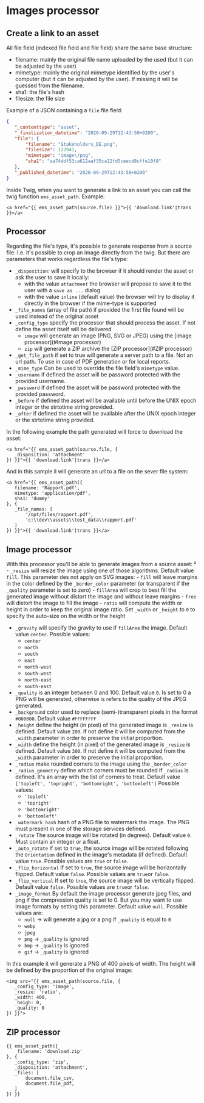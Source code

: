 # Images processor

## Create a link to an asset

All file field (indexed file field and file field) share the same base structure:

 - filename: mainly the original file name uploaded by the used (but it can be adjusted by the user)
 - mimetype: mainly the original mimetype identified by the user's computer (but it can be adjusted by the user). If missing it will be guessed from the filename.
 - sha1: the file's hash
 - filesize: the file size
 
 Example of a JSON containing a `file` file field:
 ```json
{
    "_contenttype": "asset",
    "_finalization_datetime": "2020-09-29T12:43:50+0200",
    "file": {
        "filename": "Stakeholders_DE.png",
        "filesize": 122941,
        "mimetype": "image\/png",
        "sha1": "aa74ddf53ca612aaf35ca12fd5ceecd8cffe10f8"
    },
    "_published_datetime": "2020-09-29T12:43:50+0200"
}
```

Inside Twig, when you want to generate a link to an asset you can call the twig function `ems_asset_path`. Example:

```twig
<a href="{{ ems_asset_path(source.file) }}">{{ 'download.link'|trans }}</a>
```

## Processor
Regarding the file's type, it's possible to generate response from a source file. I.e. it's possible to crop an image directly from the twig. But there are parameters that works regardless the file's type:
 - `_disposition`: will specify to the browser if it should render the asset or ask the user to save it locally:
    - with the value `attachment` the browser will propose to save it to the user with a `save as ...` dialog
    - with the value `inline` (default value) the browser will try to display it directly in the browser if the mime-type is supported
 - `_file_names` (array of file path) if provided the first file found will be used instead of the original asset 
 - `_config_type` specify the processor that should process the asset. If not define the asset itself will be delivered
    - `image` will generate an image (PNG, SVG or JPEG) using the [image processor](#Image processor)
    - `zip` will generate a ZIP archive the [ZIP processor](#ZIP processor)
 - `_get_file_path` if set to true will generate a server path to a file. Not an url path. To use in case of PDF generation or for local reports.
 - `_mime_type` Can be used to override the file field's `mimetype` value.
 - `_username` if defined the asset will be password protected with the provided username.
 - `_password` if defined the asset will be password protected with the provided password.
 - `_before` if defined the asset will be available until before the UNIX epoch integer or the strtotime string provided.
 - `_after` if defined the asset will be available after the UNIX epoch integer or the strtotime string provided.
 
In the following example the path generated will force to download the asset:
```twig
<a href="{{ ems_asset_path(source.file, {
   _disposition: 'attachment' 
}) }}">{{ 'download.link'|trans }}</a>
```

And in this sample il will generate an url to a file on the sever file system:
```twig
<a href="{{ ems_asset_path({
   filename: 'Rapport.pdf',
   mimetype: 'application/pdf',
   sha1: 'dummy'
}, {
   _file_names: [
       '/opt/files/rapport.pdf',
       'c:\\dev\\assets\\test_data\\rapport.pdf'
   ]
}) }}">{{ 'download.link'|trans }}</a>
```

## Image processor

With this processor you'll be able to generate images from a source asset:
² - `_resize` will resize the image using one of those algorithms. Default value `fill`. This parameter des not apply on SVG images:
     - `fill` will leave margins in the color defined by the `_border_color` parameter (or transparent if the `_quality` parameter is set to zero)
     - `fillArea` will crop to best fill the generated image without distort the image and without leave margins 
     - `free` will distort the image to fill the image
     - `ratio` will compute the width or height in order to keep the original image ratio. Set `_width` or `_height` to `0` to specify the auto-size on the width or the height
 - `_gravity` will specify the gravity to use if `fillArea` the image. Default value `center`. Possible values:
     - `center`
     - `north`
     - `south`
     - `east`
     - `north-west`
     - `south-west`
     - `north-east`
     - `south-east`
 - `_quality` is an integer between 0 and 100. Default value `0`. Is set to 0 a PNG will be generated, otherwise is refers to the quality of the JPEG generated. 
 - `_background` color used to replace (semi-)transparent pixels in the format `#000000`. Default value `#FFFFFFFF`
 - `_height` define the height (in pixel) of the generated image is `_resize` is defined. Default value `200`. If not define it will be computed from the `_width` parameter in order to preserve the initial proportion.
 - `_width` define the height (in pixel) of the generated image is `_resize` is defined. Default value `300`. If not define it will be computed from the `_width` parameter in order to preserve the initial proportion.
 - `_radius` make rounded corners to the image using the `_border_color`
 - `_radius_geometry` define which corners must be rounded if `_radius` is defined. It's an array with the list of corners to treat. Default value `['topleft', 'topright', 'bottomright', 'bottomleft']` Possible values:
     - `'topleft'`
     - `'topright'`
     - `'bottomright'`
     - `'bottomleft'`
 - `_watermark_hash` hash of a PNG file to watermark the image. The PNG must present in one of the storage services defined.
 - `_rotate` The source image will be rotated (in degrees). Default value `0`. Must contain an integer or a float.
 - `_auto_rotate` If set to `true`, the source image will be rotated following the `Orientation` defined in the image's metadata (if defined). Default value `true`. Possible values are `true` or `false`.
 - `_flip_horizontal` If set to `true`, the source image will be horizontally flipped. Default value `false`. Possible values are `true`or `false`.
 - `_flip_vertical` If set to `true`, the source image will be vertically flipped. Default value `false`. Possible values are `true`or `false`.
 - `_image_format` By default the image processor generate jpeg files, and png if the compression quality is set to 0. But you may want to use image formats by setting this parameter. Default value `null`. Possible values are:
   - `null` -> will generate a jpg or a png if `_quality` is equal to `0`
   - `webp`
   - `jpeg`
   - `png` -> `_quality` is ignored
   - `bmp` -> `_quality` is ignored
   - `gif` -> `_quality` is ignored

In this example it will generate a PNG of 400 pixels of width. The height will be defined by the proportion of the original image:
```twig
<img src="{{ ems_asset_path(source.file, {
   _config_type: 'image',
   _resize: 'ratio',
   _width: 400,
   _heigh: 0,
   _quality: 0        
}) }}">
```

## ZIP processor

```twig
{{ ems_asset_path({
    filename: 'download.zip'
}, {
   _config_type: 'zip',
   _disposition: 'attachment',       
   _files: [
       document.file_csv,
       document.file_pdf,       
   ]
}) }}
```
